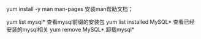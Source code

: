 

yum install -y man man-pages	安装man帮助文档；

yum list mysql*		查看mysql前缀的安装包
yum list installed MySQL*	查看已经安装的mysql相关
yum remove MySQL*			卸载mysql*